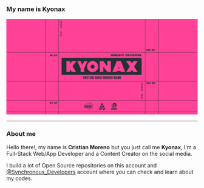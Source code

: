 ### My name is Kyonax 

<p align="center">
<img src="https://github.com/Kyonax/Kyonax/blob/master/src/gifs/Github_Readme_Kyonax.gif">
<br>
</p>

---

### About me

Hello there!, my name is **Cristian Moreno** but you just call me **Kyonax**, I'm a Full-Stack Web/App Developer and a Content Creator on the social media.

I build a lot of Open Source repositories on this account and [@Synchronous_Developers](https://github.com/SynchronousTeam) account where you can check and learn about my codes.


<!--
**Kyonax/Kyonax** is a ✨ _special_ ✨ repository because its `README.md` (this file) appears on your GitHub profile.

Here are some ideas to get you started:

- 🔭 I’m currently working on ...
- 🌱 I’m currently learning ...
- 👯 I’m looking to collaborate on ...
- 🤔 I’m looking for help with ...
- 💬 Ask me about ...
- 📫 How to reach me: ...
- 😄 Pronouns: ...
- ⚡ Fun fact: ...
-->
